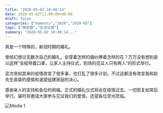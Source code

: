 ```yaml
---
title: "2020-05-02 10:48:14"
date: 2020-05-02T11:00:00+08:00
draft: false
categories: ["moments","2020","2020-05"]
tags: ["朋友圈","生活记录"]
summary: "2020-05-02 10:48:14..."
---
```


真是一个特殊的，新冠时期的婚礼。

曾经幻想过无数次自己的婚礼，会穿着怎样的婚纱捧着怎样的花？万万没有想到是以这样“全程带着口罩，让家人主持仪式，到场的见证人只有两人”的形式举行。

这次突如其来的疫情改变了很多事，也打乱了很多计划。不过这都没有改变我和赵先生真挚的感情和渴望组建家庭的决心。

感谢亲人的支持和各位的祝福。正式的婚礼仪式将会在疫情过去，一切恢复如常后举行。届时将邀请大家参与见证我们的爱情，还望各位赏光莅临。

![Media 1](/Moments/photos/2020-05-02/202005021048140.jpg)

